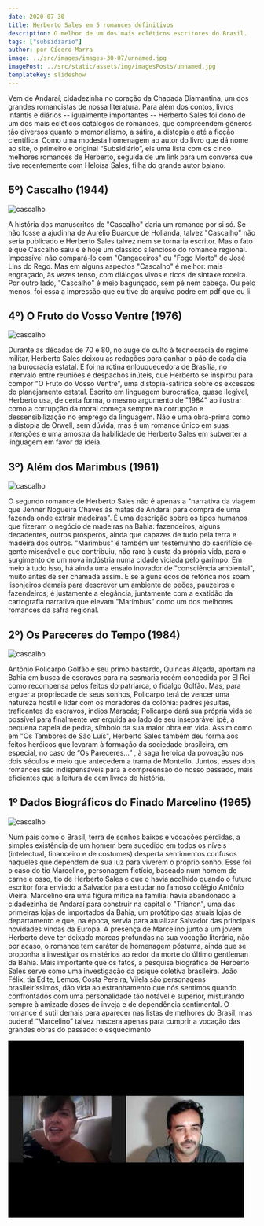 ```yaml
---
date: 2020-07-30
title: Herberto Sales em 5 romances definitivos
description: O melhor de um dos mais ecléticos escritores do Brasil.
tags: ["subsidiario"]
author: por Cícero Marra
image: ../src/images/images-30-07/unnamed.jpg
imagePost: ../src/static/assets/img/imagesPosts/unnamed.jpg
templateKey: slideshow
---
```



Vem de Andaraí, cidadezinha no coração da Chapada Diamantina, um dos grandes romancistas de nossa literatura. Para além dos contos, livros infantis e diários -- igualmente importantes -- Herberto Sales foi dono de um dos mais ecléticos catálogos de romances, que compreendem gêneros tão diversos quanto o memorialismo, a sátira, a distopia e até a ficção científica.  Como uma modesta homenagem ao autor do livro que dá nome ao site, o primeiro e original “Subsidiário”, eis uma lista com os cinco melhores romances de Herberto, seguida de um link para um conversa que tive recentemente com Heloísa Sales, filha do grande autor baiano.

## 5º) Cascalho (1944)

![cascalho](https://i.imgur.com/Y1BV8rE.png)

A história dos manuscritos de "Cascalho" daria um romance por si só. Se não fosse a ajudinha de Aurélio Buarque de Hollanda, talvez "Cascalho" não seria publicado e Herberto Sales talvez nem se tornaria escritor. Mas o fato é que Cascalho saiu e é hoje um clássico silencioso do romance regional. Impossível não compará-lo com "Cangaceiros" ou "Fogo Morto" de José Lins do Rego. Mas em alguns aspectos "Cascalho" é melhor: mais engraçado, às vezes tenso, com diálogos vivos e ricos de sintaxe roceira. Por outro lado, "Cascalho" é meio bagunçado, sem pé nem cabeça. Ou pelo menos, foi essa a impressão que eu tive do arquivo podre em pdf que eu li.

## 4º) O Fruto do Vosso Ventre (1976)

![cascalho](https://i.imgur.com/2p2tRDq.png)

Durante as décadas de 70 e 80, no auge do culto à tecnocracia do regime militar, Herberto Sales deixou as redações para ganhar o pão de cada dia na burocracia estatal. E foi na rotina enlouquecedora de Brasília, no intervalo entre reuniões e despachos inúteis, que Herberto se inspirou para compor "O Fruto do Vosso Ventre", uma distopia-satírica sobre os excessos do planejamento estatal. Escrito em linguagem burocrática, quase ilegível, Herberto usa, de certa forma,  o mesmo argumento de "1984" ao ilustrar como a corrupção da moral começa sempre na corrupção e dessensibilização no emprego da linguagem. Não é uma obra-prima como a distopia de Orwell, sem dúvida; mas é um romance único em suas intenções e uma amostra da habilidade de Herberto Sales em subverter a linguagem em favor da ideia.

## 3º) Além dos Marimbus (1961)

![cascalho](https://i.imgur.com/VwK1TyT.png)

O segundo romance de Herberto Sales não é apenas a "narrativa da viagem que Jenner Nogueira Chaves às matas de Andaraí para compra de uma fazenda onde extrair madeiras". É uma descrição sobre os tipos humanos que fizeram o negócio de madeiras na Bahia: fazendeiros, alguns decadentes, outros prósperos, ainda que capazes de tudo pela terra e madeira dos outros. "Marimbus" é também um testemunho do sacrifício de gente miserável e que contribuiu, não raro à custa da própria vida, para o surgimento de um nova indústria numa cidade viciada pelo garimpo. Em meio à tudo isso, há ainda uma ensaio inovador de "consciência ambiental", muito antes de ser chamada assim. E se alguns ecos de retórica nos soam lisonjeiros demais para descrever um ambiente de peões, pauzeiros e fazendeiros; é justamente a elegância, juntamente com a exatidão da cartografia narrativa que elevam "Marimbus" como um dos melhores romances da safra regional. 

## 2º) Os Pareceres do Tempo (1984)

![cascalho](https://i.imgur.com/0cmetfv.png)

Antônio Policarpo Golfão e seu primo bastardo, Quincas Alçada, aportam na Bahia em busca de escravos para na sesmaria recém concedida por El Rei como recompensa pelos feitos do patriarca, o fidalgo Golfão. Mas, para erguer a propriedade de seus sonhos, Policarpo terá de vencer uma natureza hostil e lidar com os moradores da colônia: padres jesuítas, traficantes de escravos, índios Maracás; Policarpo dará sua própria vida se possível para finalmente ver erguida ao lado de seu inseparável ipê, a pequena capela de pedra, símbolo da sua maior obra em vida. Assim como em "Os Tambores de São Luís", Herberto Sales também deu forma aos feitos heróicos que levaram à formação da sociedade brasileira, em especial, no caso de “Os Pareceres…” , à saga heroica da povoação nos dois séculos e meio que antecedem a trama de Montello. Juntos, esses dois romances são indispensáveis para a compreensão do nosso passado, mais eficientes que a leitura de cem livros de história.

## 1º Dados Biográficos do Finado Marcelino (1965)

![cascalho](https://i.imgur.com/EDr6fyg.png)

Num país como o Brasil, terra de sonhos baixos e vocações perdidas, a simples existência de um homem bem sucedido em todos os níveis (intelectual, financeiro e de costumes) desperta sentimentos confusos  naqueles que dependem de sua luz para viverem o próprio sonho. Esse foi o caso do tio Marcelino, personagem fictício, baseado num homem de carne e osso, tio de Herberto Sales e que o havia acolhido quando o futuro escritor fora enviado a Salvador para estudar no famoso colégio Antônio Vieira. Marcelino era uma figura mítica na família:  havia abandonado  a cidadezinha de Andaraí para construir na capital o "Trianon", uma das primeiras lojas de importados da Bahia, um protótipo das atuais lojas de departamento e que, na época, servia para atualizar Salvador das principais novidades vindas da Europa. A presença de Marcelino junto a um jovem Herberto  deve ter deixado marcas profundas na sua vocação literária, não por acaso, o romance tem caráter de homenagem póstuma, ainda que se proponha a investigar os mistérios ao redor da morte do último gentleman da Bahia.  Mais importante que os fatos, a pesquisa biográfica de Herberto Sales serve como uma investigação da psique coletiva brasileira.  João Félix, tia Edite, Lemos, Costa Pereira, Vilela são personagens brasileiríssimos, dão vida ao estranhamento que nós sentimos quando confrontados com uma personalidade tão notável e superior, misturando sempre à amizade doses de inveja e de dependência sentimental. O romance é sutil demais para aparecer nas listas de melhores do Brasil, mas pudera!  “Marcelino” talvez nascera apenas para cumprir a vocação das grandes obras do passado: o esquecimento  

[![video](../src/images/images-30-07/video.jpg)](https://www.youtube.com/watch?v=nZq5IzmV1iQ)